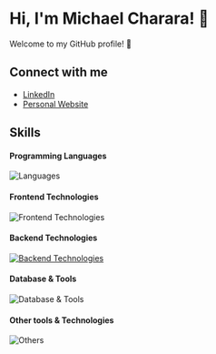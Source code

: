 # Hi, I'm Michael Charara! 👋

Welcome to my GitHub profile! 🌟

## Connect with me
- [LinkedIn](https://www.linkedin.com/in/michael-charara/)
- [Personal Website](https://www.netdevmike.com)

## Skills

#### Programming Languages
![Languages](https://skillicons.dev/icons?i=c,cpp,js,go,python,java,swift,kotlin,nextjs,nodejs,r&perline=5)

#### Frontend Technologies
![Frontend Technologies](https://skillicons.dev/icons?i=react,angular,next,html,css,tailwind)

#### Backend Technologies
[![Backend Technologies](https://skillicons.dev/icons?i=aws,azure,gcp,django,flask,kubernetes,jenkins,docker,redis,terraform&perline=4)](https://skillicons.dev)

#### Database & Tools
![Database & Tools](https://skillicons.dev/icons?i=mysql,mongodb,bitbucket,jira)

#### Other tools & Technologies
![Others](https://skillicons.dev/icons?i=git,github,markdown,ansible,blender,netlify,vercel,vscode,figma,githubactions,gitlab,postman,unity&perline=5)

